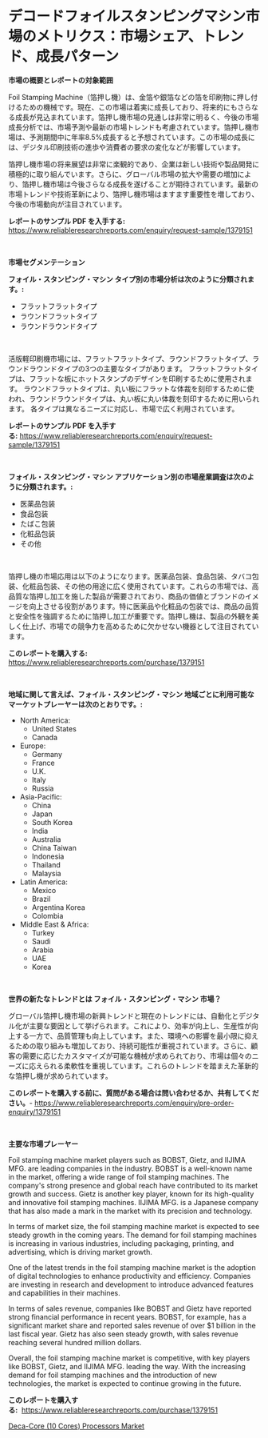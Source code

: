 <p><h1>デコードフォイルスタンピングマシン市場のメトリクス：市場シェア、トレンド、成長パターン</h1></p><p><strong>市場の概要とレポートの対象範囲</strong></p>
<p><p>Foil Stamping Machine（箔押し機）は、金箔や銀箔などの箔を印刷物に押し付けるための機械です。現在、この市場は着実に成長しており、将来的にもさらなる成長が見込まれています。箔押し機市場の見通しは非常に明るく、今後の市場成長分析では、市場予測や最新の市場トレンドも考慮されています。箔押し機市場は、予測期間中に年率8.5%成長すると予想されています。この市場の成長には、デジタル印刷技術の進歩や消費者の要求の変化などが影響しています。</p><p>箔押し機市場の将来展望は非常に楽観的であり、企業は新しい技術や製品開発に積極的に取り組んでいます。さらに、グローバル市場の拡大や需要の増加により、箔押し機市場は今後さらなる成長を遂げることが期待されています。最新の市場トレンドや技術革新により、箔押し機市場はますます重要性を増しており、今後の市場動向が注目されています。</p></p>
<p><strong>レポートのサンプル PDF を入手する:</strong> <a href="https://www.reliableresearchreports.com/enquiry/request-sample/1379151">https://www.reliableresearchreports.com/enquiry/request-sample/1379151</a></p>
<p>&nbsp;</p>
<p><strong>市場セグメンテーション</strong></p>
<p><strong>フォイル・スタンピング・マシン タイプ別の市場分析は次のように分類されます。:</strong></p>
<p><ul><li>フラットフラットタイプ</li><li>ラウンドフラットタイプ</li><li>ラウンドラウンドタイプ</li></ul></p>
<p>&nbsp;</p>
<p><p>活版軽印刷機市場には、フラットフラットタイプ、ラウンドフラットタイプ、ラウンドラウンドタイプの3つの主要なタイプがあります。 フラットフラットタイプは、フラットな板にホットスタンプのデザインを印刷するために使用されます。 ラウンドフラットタイプは、丸い板にフラットな体裁を刻印するために使われ、ラウンドラウンドタイプは、丸い板に丸い体裁を刻印するために用いられます。 各タイプは異なるニーズに対応し、市場で広く利用されています。</p></p>
<p><strong>レポートのサンプル PDF を入手する:</strong>&nbsp;<a href="https://www.reliableresearchreports.com/enquiry/request-sample/1379151">https://www.reliableresearchreports.com/enquiry/request-sample/1379151</a></p>
<p>&nbsp;</p>
<p><strong> フォイル・スタンピング・マシン アプリケーション別の市場産業調査は次のように分類されます。:</strong></p>
<p><ul><li>医薬品包装</li><li>食品包装</li><li>たばこ包装</li><li>化粧品包装</li><li>その他</li></ul></p>
<p>&nbsp;</p>
<p><p>箔押し機の市場応用は以下のようになります。医薬品包装、食品包装、タバコ包装、化粧品包装、その他の用途に広く使用されています。これらの市場では、高品質な箔押し加工を施した製品が需要されており、商品の価値とブランドのイメージを向上させる役割があります。特に医薬品や化粧品の包装では、商品の品質と安全性を強調するために箔押し加工が重要です。箔押し機は、製品の外観を美しく仕上げ、市場での競争力を高めるために欠かせない機器として注目されています。</p></p>
<p><strong>このレポートを購入する:</strong>&nbsp; <a href="https://www.reliableresearchreports.com/purchase/1379151">https://www.reliableresearchreports.com/purchase/1379151</a></p>
<p>&nbsp;</p>
<p><strong>地域に関して言えば、フォイル・スタンピング・マシン 地域ごとに利用可能なマーケットプレーヤーは次のとおりです。:</strong></p>
<p><ul>
    <li>
        North America:
        <ul>
            <li>United States</li>
            <li>Canada</li>
        </ul>
    </li>
    <li>
        Europe:
        <ul>
            <li>Germany</li>
            <li>France</li>
            <li>U.K.</li>
            <li>Italy</li>
            <li>Russia</li>
        </ul>
    </li>
    <li>
        Asia-Pacific:
        <ul>
            <li>China</li>
            <li>Japan</li>
            <li>South Korea</li>
            <li>India</li>
            <li>Australia</li>
            <li>China Taiwan</li>
            <li>Indonesia</li>
            <li>Thailand</li>
            <li>Malaysia</li>
        </ul>
    </li>
    <li>
        Latin America:
        <ul>
            <li>Mexico</li>
            <li>Brazil</li>
            <li>Argentina Korea</li>
            <li>Colombia</li>
        </ul>
    </li>
    <li>
        Middle East & Africa:
        <ul>
            <li>Turkey</li>
            <li>Saudi</li>
            <li>Arabia</li>
            <li>UAE</li>
            <li>Korea</li>
        </ul>
    </li>
    </ul></p>
<p>&nbsp;</p>
<p><strong>世界の新たなトレンドとは フォイル・スタンピング・マシン 市場？</strong></p>
<p><p>グローバル箔押し機市場の新興トレンドと現在のトレンドには、自動化とデジタル化が主要な要因として挙げられます。これにより、効率が向上し、生産性が向上する一方で、品質管理も向上しています。また、環境への影響を最小限に抑えるための取り組みも増加しており、持続可能性が重視されています。さらに、顧客の需要に応じたカスタマイズが可能な機械が求められており、市場は個々のニーズに応えられる柔軟性を重視しています。これらのトレンドを踏まえた革新的な箔押し機が求められています。</p></p>
<p><strong>このレポートを購入する前に、質問がある場合は問い合わせるか、共有してください。</strong>- <a href="https://www.reliableresearchreports.com/enquiry/pre-order-enquiry/1379151">https://www.reliableresearchreports.com/enquiry/pre-order-enquiry/1379151</a></p>
<p>&nbsp;</p>
<p><strong>主要な市場プレーヤー</strong></p>
<p><p>Foil stamping machine market players such as BOBST, Gietz, and IIJIMA MFG. are leading companies in the industry. BOBST is a well-known name in the market, offering a wide range of foil stamping machines. The company's strong presence and global reach have contributed to its market growth and success. Gietz is another key player, known for its high-quality and innovative foil stamping machines. IIJIMA MFG. is a Japanese company that has also made a mark in the market with its precision and technology.</p><p>In terms of market size, the foil stamping machine market is expected to see steady growth in the coming years. The demand for foil stamping machines is increasing in various industries, including packaging, printing, and advertising, which is driving market growth.</p><p>One of the latest trends in the foil stamping machine market is the adoption of digital technologies to enhance productivity and efficiency. Companies are investing in research and development to introduce advanced features and capabilities in their machines.</p><p>In terms of sales revenue, companies like BOBST and Gietz have reported strong financial performance in recent years. BOBST, for example, has a significant market share and reported sales revenue of over $1 billion in the last fiscal year. Gietz has also seen steady growth, with sales revenue reaching several hundred million dollars.</p><p>Overall, the foil stamping machine market is competitive, with key players like BOBST, Gietz, and IIJIMA MFG. leading the way. With the increasing demand for foil stamping machines and the introduction of new technologies, the market is expected to continue growing in the future.</p></p>
<p><strong>このレポートを購入する:</strong>&nbsp;&nbsp;<a href="https://www.reliableresearchreports.com/purchase/1379151">https://www.reliableresearchreports.com/purchase/1379151</a></p>
<p><p><a href="https://funky-papaya-cf4.notion.site/Deca-Core-10-Cores-Processors-Market-Size-and-Examines-its-Market-Scope-with-a-Primary-Focus-on--cc86c09f6c6d4c928dec2262f8842048">Deca-Core (10 Cores) Processors Market</a></p></p>